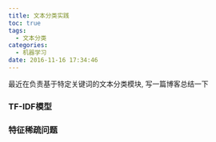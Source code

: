 ```yaml
---
title: 文本分类实践
toc: true
tags:
  - 文本分类
categories:
  - 机器学习
date: 2016-11-16 17:34:46
---
```


最近在负责基于特定关键词的文本分类模块, 写一篇博客总结一下

<!--more-->

### **TF-IDF模型**

### **特征稀疏问题**

